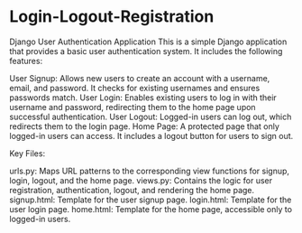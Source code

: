 # Login-Logout-Registration
Django User Authentication Application
This is a simple Django application that provides a basic user authentication system. It includes the following features:

User Signup: Allows new users to create an account with a username, email, and password. It checks for existing usernames and ensures passwords match.
User Login: Enables existing users to log in with their username and password, redirecting them to the home page upon successful authentication.
User Logout: Logged-in users can log out, which redirects them to the login page.
Home Page: A protected page that only logged-in users can access. It includes a logout button for users to sign out.

Key Files:

urls.py: Maps URL patterns to the corresponding view functions for signup, login, logout, and the home page.
views.py: Contains the logic for user registration, authentication, logout, and rendering the home page.
signup.html: Template for the user signup page.
login.html: Template for the user login page.
home.html: Template for the home page, accessible only to logged-in users.
